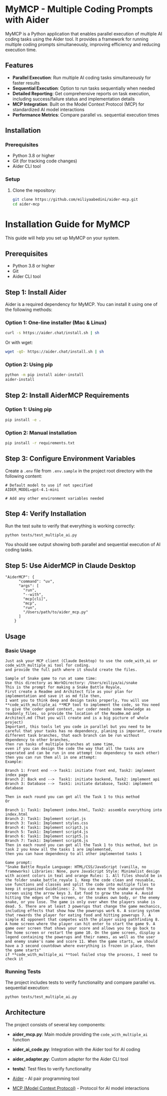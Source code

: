 # MyMCP - Multiple Coding Prompts with Aider

MyMCP is a Python application that enables parallel execution of multiple AI coding tasks using the Aider tool. It provides a framework for running multiple coding prompts simultaneously, improving efficiency and reducing execution time.

## Features

- **Parallel Execution**: Run multiple AI coding tasks simultaneously for faster results
- **Sequential Execution**: Option to run tasks sequentially when needed
- **Detailed Reporting**: Get comprehensive reports on task execution, including success/failure status and implementation details
- **MCP Integration**: Built on the Model Context Protocol (MCP) for standardized AI model interactions
- **Performance Metrics**: Compare parallel vs. sequential execution times

## Installation

### Prerequisites

- Python 3.8 or higher
- Git (for tracking code changes)
- Aider CLI tool

### Setup

1. Clone the repository:
   ```bash
   git clone https://github.com/eiliyaabedini/aider-mcp.git
   cd aider-mcp
   ```

# Installation Guide for MyMCP

This guide will help you set up MyMCP on your system.

## Prerequisites

- Python 3.8 or higher
- Git
- Aider CLI tool

## Step 1: Install Aider

Aider is a required dependency for MyMCP. You can install it using one of the following methods:

### Option 1: One-line installer (Mac & Linux)

```bash
curl -s https://aider.chat/install.sh | sh
```

Or with wget:

```bash
wget -qO- https://aider.chat/install.sh | sh
```

### Option 2: Using pip

```bash
python -m pip install aider-install
aider-install
```

## Step 2: Install AiderMCP Requirements

### Option 1: Using pip

```bash
pip install -e .
```

### Option 2: Manual installation

```bash
pip install -r requirements.txt
```

## Step 3: Configure Environment Variables

Create a `.env` file from `.env.sample` in the project root directory with the following content:

```
# Default model to use if not specified
AIDER_MODEL=gpt-4.1-mini

# Add any other environment variables needed
```

## Step 4: Verify Installation

Run the test suite to verify that everything is working correctly:

```bash
python tests/test_multiple_ai.py
```

You should see output showing both parallel and sequential execution of AI coding tasks.

## Step 5: Use AiderMCP in Claude Desktop

```
"AiderMCP": {
      "command": "uv",
      "args": [
        "run",
        "--with",
        "mcp[cli]",
        "mcp",
        "run",
        "/Users/path/to/aider_mcp.py"
      ]
    }
```

## Usage

### Basic Usage

```
Just ask your MCP client (Claude Desktop) to use the code_with_ai or code_with_multiple_ai tool for coding.
and provide the full path where it should create the files.

Sample of Snake game to run at same time:
Use this directory as WorkDirectory: /Users/eiliya/ai/snake 
This is the prompt for making a Snake Battle Royale,
First create a Readme and Architect file as your plan for implementation and save it as md file then, 
I want you to think deep and design tasks properly, You will use **code_with_multiple_ai **MCP tool to implement the code, so You need to give the coder good context, our coder needs some knowledge as readonly_files, so provide the location of the Readme.md and Architect.md (That you will create and is a big picture of whole project)
Important, this tools let you code in parallel but you need to be careful that your tasks has no dependency, planing is imporant, create different task branches, that each branch can be run without dependency to other branches,
then run tasks of multiple branches at same time,
even if you can design the code the way that all the tasks are seperated and can be run in one attempt (no dependency to each other) then you can run them all in one attempt:
Example:

Branch 1: Front end --> Task1: initiate front end, Task2: implement index page
Branch 2: Back end -->  Task1: initiate backend, Task2: implement api
Branch 3: Database -->  Task1: initiate database, Task2: implement database

Then in each round you can get all the Task 1 to this method
Or 

Branch 1: Task1: Implement index.html, Task2: assemble everything into index.html   
Branch 2: Task1: Implement script.js 
Branch 3: Task1: Implement styles.css 
Branch 4: Task1: Implement script3.js 
Branch 5: Task1: Implement script4.js
Branch 6: Task1: Implement script5.js
Branch 7: Task1: Implement script6.js
Then in each round you can get all the Task 1 to this method, but in task 2 you know all the tasks 1 are implemented, 
then you can have dependency to all other implemented tasks 1 

Game prompt:
"Snake Battle Royale Language: HTML/CSS/JavaScript (vanilla, no frameworks) Libraries: None, pure JavaScript Style: Minimalist design with accent colors in teal and orange Rules: 1. All files should be in the folder snake_battle_royale 1. Keep the code clean and reusable, use functions and classes and split the code into multiple files to keep it organized Guidelines: 2. You can move the snake around the screen using the arrow keys 3. Eat food to grow the snake 4. Avoid hitting the edges of the screen, or the snakes own body, or the enemy snake, or you lose. The game is only over when the players snake is dead. 5. There are at least 3 powerups that change the game mechanics, including effects that show how the powerups work 6. A scoring system that rewards the player for eating food and hitting powerups 7. A simple AI opponent that competes with the player using pathfinding 8. A home screen where the player can hit enter to start the game 9. A game over screen that shows your score and allows you to go back to the home screen or restart the game 10. On the game screen, display a legend containing the powerups and their names, as well as the user and enemy snake's name and score 11. When the game starts, we should have a 3 second countdown where everything is frozen in place, then the game starts"
if **code_with_multiple_ai **tool failed stop the process, I need to check it

```

### Running Tests

The project includes tests to verify functionality and compare parallel vs. sequential execution:

```bash
python tests/test_multiple_ai.py
```

## Architecture

The project consists of several key components:

- **aider_mcp.py**: Main module providing the `code_with_multiple_ai` function
- **aider_ai_code.py**: Integration with the Aider tool for AI coding
- **aider_adapter.py**: Custom adapter for the Aider CLI tool
- **tests/**: Test files to verify functionality

- [Aider](https://aider.chat) - AI pair programming tool
- [MCP (Model Context Protocol)](https://modelcontextprotocol.ai) - Protocol for AI model interactions
